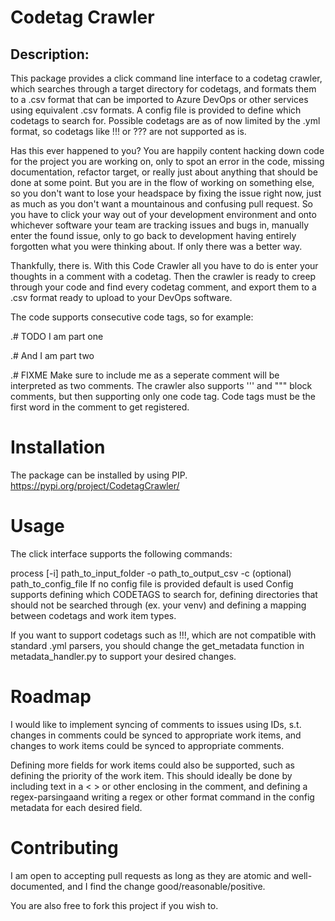 # Codetag Crawler

## Description:
This package provides a click command line interface to a codetag crawler, which
searches through a target directory for codetags, and formats them to a .csv format
that can be imported to Azure DevOps or other services using equivalent .csv formats.
A config file is provided to define which codetags to search for. Possible codetags are
as of now limited by the .yml format, so codetags like !!! or ??? are not supported as is.

Has this ever happened to you? You are happily content hacking down code for the project you
are working on, only to spot an error in the code, missing documentation, refactor target, or
really just about anything that should be done at some point. But you are in the flow of working
on something else, so you don't want to lose your headspace by fixing the issue right now, just 
as much as you don't want a mountainous and confusing pull request. So you have to click your way
out of your development environment and onto whichever software your team are tracking issues and
bugs in, manually enter the found issue, only to go back to development having entirely forgotten
what you were thinking about. If only there was a better way. 

Thankfully, there is. With this Code Crawler all you have to do is enter your thoughts in a comment
with a codetag. Then the crawler is ready to creep through your code and find every codetag comment,
and export them to a .csv format ready to upload to your DevOps software. 

The code supports consecutive code tags, so for example: 

.# TODO I am part one

.# And I am part two

.# FIXME Make sure to include me as a seperate comment
will be interpreted as two comments. The crawler also supports
''' and """ block comments, but then supporting only one code tag. 
Code tags must be the first word in the comment to get registered. 

# Installation
The package can be installed by using PIP. https://pypi.org/project/CodetagCrawler/

# Usage
The click interface supports the following commands: 

process [-i] path_to_input_folder -o path_to_output_csv -c (optional) path_to_config_file
If no config file is provided default is used
Config supports defining which CODETAGS to search for, defining directories that
should not be searched through (ex. your venv) and defining a mapping between codetags and
work item types. 

If you want to support codetags such as !!!, which are not compatible with standard .yml parsers,
you should change the get_metadata function in metadata_handler.py to support your desired changes.

# Roadmap
I would like to implement syncing of comments to issues using IDs, s.t. changes in comments could be
synced to appropriate work items, and changes to work items could be synced to appropriate comments. 

Defining more fields for work items could also be supported, such as defining the priority of the work
item. This should ideally be done by including text in a < > or other enclosing in the comment, and defining
a regex-parsingaand writing a regex or other format command in the config metadata for each desired field. 

# Contributing
I am open to accepting pull requests as long as they are atomic and well-documented, and I find the change
good/reasonable/positive. 

You are also free to fork this project if you wish to. 
